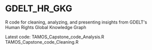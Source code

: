 # GDELT_HR_GKG
R code for cleaning, analyzing, and presenting insights from GDELT's Human Rights Global Knowledge Graph

Latest code:
TAMOS_Capstone_code_Analysis.R
TAMOS_Capstone_code_Cleaning.R
